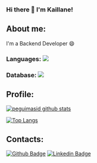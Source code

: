 ### Hi there 👋 I'm Kaillane!

## About me:

I'm a Backend Developer :smile:

### Languages: <img src="https://img.shields.io/badge/Python-FFD43B?style=for-the-badge&logo=python&logoColor=blue"/>


### Database: <img src ="https://img.shields.io/badge/MySQL-005C84?style=for-the-badge&logo=mysql&logoColor=white"/>

## Profile:

[![peguimasid github stats](https://github-readme-stats.vercel.app/api?username=KaillaneMartins&show_icons=true&title_color=fff&icon_color=7159c1&text_color=f8f8f2&bg_color=171c24&count_private=true)](https://github.com/KaillaneMartins)

[![Top Langs](https://github-readme-stats.vercel.app/api/top-langs/?username=diego3g&layout=compact&title_color=fff&text_color=f8f8f2&hide=java&bg_color=171c24)](https://github.com/KaillaneMartins)

## Contacts:

[![Github Badge](https://img.shields.io/badge/-Github-000?style=flat-square&logo=Github&logoColor=white&link=https://github.com/kaillanecmartins)](https://github.com/kaillanecmartins)
[![Linkedin Badge](https://img.shields.io/badge/-LinkedIn-blue?style=flat-square&logo=Linkedin&logoColor=white&link=https://https://www.linkedin.com/in/kaillane-martins-0404a5263/)](https://www.linkedin.com/in/kaillane-martins-0404a5263/)
